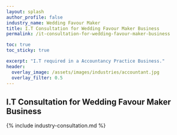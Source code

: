 ```yaml
---
layout: splash 
author_profile: false 
industry_name: Wedding Favour Maker
title: I.T Consultation for Wedding Favour Maker Business
permalink: /it-consultation-for-wedding-favour-maker-business

toc: true
toc_sticky: true

excerpt: "I.T required in a Accountancy Practice Business."
header:
  overlay_image: /assets/images/industries/accountant.jpg
  overlay_filter: 0.5 
---
```


## I.T Consultation for Wedding Favour Maker Business

{% include industry-consultation.md %}
